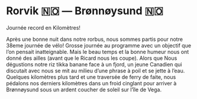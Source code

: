 # Rorvik 🇳🇴 — Brønnøysund 🇳🇴

<!-- 161km / 2119m+ / 2117m- -->

Journée record en Kilomètres!

Après une bonne nuit dans notre rorbus, nous sommes partis pour notre 38eme journée de vélo! Grosse journée au programme avec un objectif que l’on pensait inatteignable. Mais le beau temps et la bonne humeur nous ont donné des ailles (avant que le Ricard nous les coupe). Alors que Nous dégustions notre riz tikka banane face à un fjord, un jeune Canadien qui discutait avec nous se mit au milieu d’une phrase à poil et se jette à l’eau. Quelques kilomètres plus tard et une traversée de ferry de faite, nous pédalons nos derniers kilomètres dans un froid cinglant pour arriver à Brønnøysund sous un ardent coucher de soleil sur l’île de Vega.

